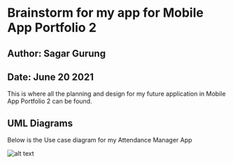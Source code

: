 # Brainstorm for my app for Mobile App Portfolio 2
## Author: Sagar Gurung
## Date: June 20 2021

This is where all the planning and design for my future application in Mobile App Portfolio 2 can be found.

## UML Diagrams
Below is the Use case diagram for my Attendance Manager App

![alt text](https://i.ibb.co/0hwzYVy/Picture1.jpg)
